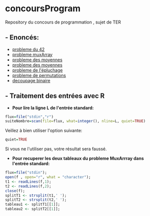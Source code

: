 # concoursProgram
Repository du concours de programmation , sujet de TER

## - Enoncés:
+ [probleme du 42](https://github.com/GRnice/concoursProgram/blob/master/Exercice42.md "Le 42") <br/>
+ [probleme muxArray](https://github.com/GRnice/concoursProgram/blob/master/MuxArray.md "MuxArray") <br/>
+ [probleme des moyennes](https://github.com/GRnice/concoursProgram/blob/master/moyenne.md "Moyennes") <br/>
+ [probleme des moyennes](https://github.com/GRnice/concoursProgram/blob/master/moyenne.md "Moyennes") <br/>
+ [probleme de l'épluchage](https://github.com/GRnice/concoursProgram/blob/master/epuchelage.md "Epluchage") <br/>
+ [probleme de permutations](https://github.com/GRnice/concoursProgram/blob/master/permut.md "Permutations") <br/>
+ [decoupage binaire](https://github.com/GRnice/concoursProgram/blob/master/decoupageBinaire.md "SplitAndCast") <br/>


## - Traitement des entrées avec R

+ **Pour lire la ligne L de l'entrée standard:**
```R
flux=file("stdin","r")
suiteNombre=scan(file=flux, what=integer(), nline=L, quiet=TRUE)
```

Veillez à bien utiliser l'option suivante:
```R
quiet=TRUE
```
Si vous ne l'utiliser pas, votre résultat sera faussé.




+ **Pour recuperer les deux tableaux du probleme MuxArrray dans l'entrée standard:**
```R
flux=file("stdin");
open(f , open="r", what = "character");
t1 <- readLines(f,1);
t2 <- readLines(f,2);
close(f);
splitT1 <- strsplit(t1,' ');
splitT2 <- strsplit(t2,' ');
tableau1 <- splitT1[[1]];
tableau2 <- splitT2[[1]];
```



